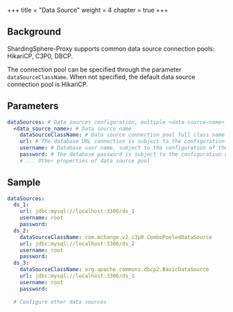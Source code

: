 +++
title = "Data Source"
weight = 4
chapter = true
+++

## Background

ShardingSphere-Proxy supports common data source connection pools: HikariCP, C3P0, DBCP.

The connection pool can be specified through the parameter `dataSourceClassName`. When not specified, the default data source connection pool is HikariCP.

## Parameters

```yaml
dataSources: # Data sources configuration, multiple <data-source-name> available
  <data_source_name>: # Data source name
    dataSourceClassName: # Data source connection pool full class name
    url: # The database URL connection is subject to the configuration of the database connection pool itself
    username: # Database user name, subject to the configuration of the database connection pool itself
    password: # The database password is subject to the configuration of the database connection pool itself
    # ... Other properties of data source pool
```
## Sample

```yaml
dataSources:
  ds_1:
    url: jdbc:mysql://localhost:3306/ds_1
    username: root
    password:
  ds_2:
    dataSourceClassName: com.mchange.v2.c3p0.ComboPooledDataSource
    url: jdbc:mysql://localhost:3306/ds_2
    username: root
    password:
  ds_3:
    dataSourceClassName: org.apache.commons.dbcp2.BasicDataSource
    url: jdbc:mysql://localhost:3306/ds_3
    username: root
    password:
  
  # Configure other data sources
```
